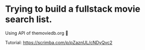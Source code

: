 # Trying to build a fullstack movie search list. 

Using API of themoviedb.org 🎥

Tutorial: https://scrimba.com/p/pZaznUL/cNDyQvc2
